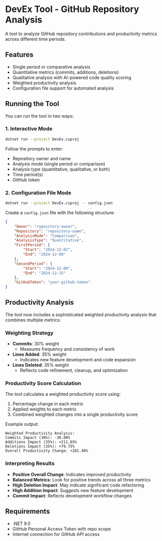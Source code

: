 # DevEx Tool - GitHub Repository Analysis

A tool to analyze GitHub repository contributions and productivity metrics across different time periods.

## Features

- Single period or comparative analysis
- Quantitative metrics (commits, additions, deletions)
- Qualitative analysis with AI-powered code quality scoring
- Weighted productivity analysis
- Configuration file support for automated analysis

## Running the Tool

You can run the tool in two ways:

### 1. Interactive Mode

```bash
dotnet run --project DevEx.csproj
```

Follow the prompts to enter:
- Repository owner and name
- Analysis mode (single period or comparison)
- Analysis type (quantitative, qualitative, or both)
- Time period(s)
- GitHub token

### 2. Configuration File Mode

```bash
dotnet run --project DevEx.csproj -- config.json
```

Create a `config.json` file with the following structure:

```json
{
    "Owner": "repository-owner",
    "Repository": "repository-name",
    "AnalysisMode": "Comparison",
    "AnalysisType": "Quantitative",
    "FirstPeriod": {
        "Start": "2024-12-02",
        "End": "2024-12-08"
    },
    "SecondPeriod": {
        "Start": "2024-12-09",
        "End": "2024-12-15"
    },
    "GitHubToken": "your-github-token"
}
```

## Productivity Analysis

The tool now includes a sophisticated weighted productivity analysis that combines multiple metrics:

### Weighting Strategy

- **Commits**: 30% weight
  - Measures frequency and consistency of work
- **Lines Added**: 35% weight
  - Indicates new feature development and code expansion
- **Lines Deleted**: 35% weight
  - Reflects code refinement, cleanup, and optimization

### Productivity Score Calculation

The tool calculates a weighted productivity score using:
1. Percentage change in each metric
2. Applied weights to each metric
3. Combined weighted changes into a single productivity score

Example output:
```
Weighted Productivity Analysis:
Commits Impact (30%): -30.00%
Additions Impact (35%): +211.65%
Deletions Impact (35%): +79.75%
Overall Productivity Change: +261.40%
```

### Interpreting Results

- **Positive Overall Change**: Indicates improved productivity
- **Balanced Metrics**: Look for positive trends across all three metrics
- **High Deletion Impact**: May indicate significant code refactoring
- **High Addition Impact**: Suggests new feature development
- **Commit Impact**: Reflects development workflow changes

## Requirements

- .NET 9.0
- GitHub Personal Access Token with repo scope
- Internet connection for GitHub API access